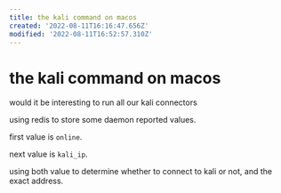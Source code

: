 ```yaml
---
title: the kali command on macos
created: '2022-08-11T16:16:47.656Z'
modified: '2022-08-11T16:52:57.310Z'
---
```


# the kali command on macos

would it be interesting to run all our kali connectors

using redis to store some daemon reported values.

first value is `online`.

next value is `kali_ip`.

using both value to determine whether to connect to kali or not, and the exact address.

